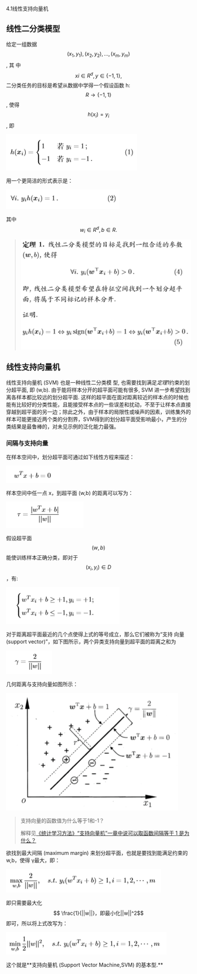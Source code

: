  4.1线性支持向量机

## 线性二分类模型

给定一组数据$$ {(x_1,y_1),(x_2,y_2),...,(x_m,y_m)} $$, 其 中 $$xi ∈R^d,y ∈ \lbrace −1,1 \rbrace, $$二分类任务的目标是希望从数据中学得一个假设函数 h: $$R →  \lbrace −1,1 \rbrace$$, 使得 $$h(x_i) = y_i $$, 即

![png](./pngs/1.png)

用一个更简洁的形式表示是：

![png](./pngs/2.png)

其中 $$w_i \in R^d, b \in R.$$

> ![png](./pngs/3.png)



## 线性支持向量机

线性支持向量机 (SVM) 也是一种线性二分类模 型, 也需要找到满足*定理1*约束的划分超平面, 即 (w,b). 由于能将样本分开的超平面可能有很多, SVM 进一步希望找到离各样本都比较远的划分超平面. 这样的超平面在面对距离较近的样本点的时候也能有比较好的分类性能，且能接受样本点的一些误差和扰动，不至于让样本点直接穿越到超平面的另一边；除此之外，由于样本的局限性或噪声的因素，训练集外的样本可能更接近两个类的分割界，SVM得到的划分超平面受影响最小，产生的分类结果是最鲁棒的，对未见示例的泛化能力最强。

### 间隔与支持向量

在样本空间中，划分超平面可通过如下线性方程来描述：

![png](./pngs/4.png)

样本空间中任⼀点 x，到超平⾯ (w,b) 的距离可以写为： 

![png](./pngs/5.png)

假设超平⾯ $$(w,b) $$能使训练样本正确分类，即对于$$ (x_i,y_i) ∈ D$$，有:

  ![png](./pngs/6.png)    

对于距离超平⾯最近的⼏个点使得上式的等号成⽴，那么它们被称为“⽀持 向量 (support vector)”，如下图所⽰，两个异类⽀持向量到超平⾯的距离之和为

![png](./pngs/7.png)

几何距离与支持向量如图所示：

![png](./pngs/8.png)

> 支持向量的函数值为什么等于1和-1？
>
> 解释见[《统计学习方法》“支持向量机”一章中说可以取函数间隔等于 1 是为什么？](https://blog.csdn.net/lw_power/article/details/82940105)

欲找到最⼤间隔 (maximum margin) 来划分超平⾯，也就是要找到能满⾜约束的 w,b，使得 γ最⼤，即：

![png](./pngs/9.png)

即只需要最大化$$ \frac{1}{||w||}，即最小化||w||^2$$即可，所以将上式改写为：

![png](./pngs/10.png)

这个就是**⽀持向量机 (Support Vector Machine,SVM) 的基本型.**

